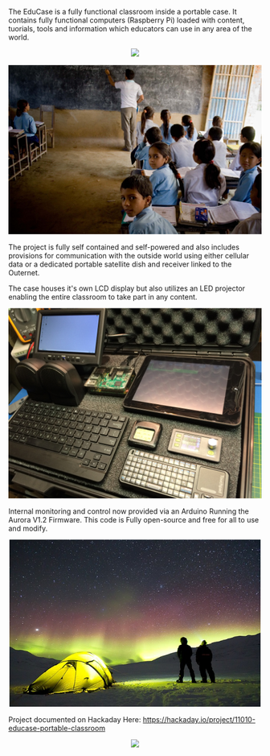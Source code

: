 The EduCase is a fully functional classroom inside a portable case. 
It contains fully functional computers (Raspberry Pi) loaded with content, tuorials, tools 
and information which educators can use in any area of the world. 

<p align="center">
  <img src="https://cdn.hackaday.io/images/4379221475727265148.jpg" width="700"/>
</p>

<p align="center">
  <img src="https://github.com/MKme/EduCase-Portable-Classroom/blob/master/Images/Nepal_20090515_1508.jpg" width="650"/>
</p>
The project is fully self contained and self-powered and also includes provisions for communication 
with the outside world using either cellular data or a dedicated portable satellite dish and receiver 
linked to the Outernet. 

The case houses it's own LCD display but also utilizes an LED projector enabling the entire 
classroom to take part in any content.

<p align="center">
  <img src="https://github.com/MKme/EduCase-Portable-Classroom/blob/master/Images/2016-10-02%2016.40.09.jpg" width="800"/>
</p>

Internal monitoring and control now provided via an Arduino Running the Aurora V1.2 Firmware. This code is 
Fully open-source and free for all to use and modify.
<p align="center">
  <img src="https://github.com/MKme/EduCase-Portable-Classroom/blob/master/Images/auroras-1203288_640.jpg" width="500"/>
</p>

Project documented on Hackaday Here:
https://hackaday.io/project/11010-educase-portable-classroom


<p align="center">
  <img src="https://cdn.hackaday.io/images/5894441475726078112.jpg" width="700"/>
</p>
